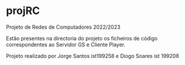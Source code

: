 # projRC

Projeto de Redes de Computadores 2022/2023


Estão presentes na directoria do projeto os ficheiros de código correspondentes ao Servidor GS e Cliente Player.



Projeto realizado por Jorge Santos ist199258 e Diogo Soares ist 199208
